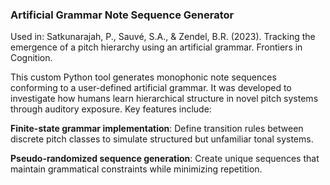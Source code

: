 ### Artificial Grammar Note Sequence Generator
Used in: Satkunarajah, P., Sauvé, S.A., & Zendel, B.R. (2023). Tracking the emergence of a pitch hierarchy using an artificial grammar. Frontiers in Cognition.

This custom Python tool generates monophonic note sequences conforming to a user-defined artificial grammar. It was developed to investigate how humans learn hierarchical structure in novel pitch systems through auditory exposure. Key features include:

**Finite-state grammar implementation**: Define transition rules between discrete pitch classes to simulate structured but unfamiliar tonal systems.

**Pseudo-randomized sequence generation**: Create unique sequences that maintain grammatical constraints while minimizing repetition.

